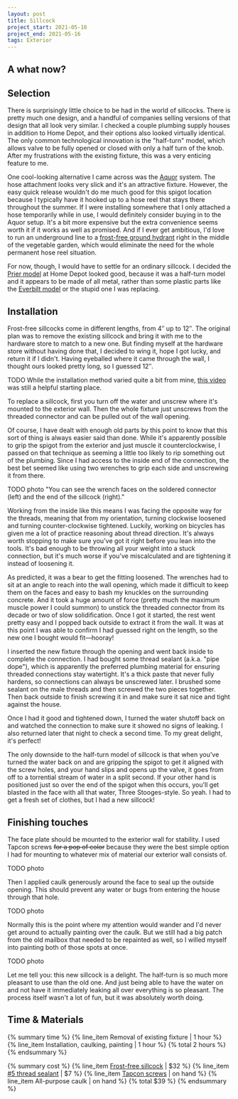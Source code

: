```yaml
---
layout: post
title: Sillcock
project_start: 2021-05-10
project_end: 2021-05-16
tags: Exterior
---
```


## A what now?

## Selection

There is surprisingly little choice to be had in the world of sillcocks.
There is pretty much one design, and a handful of companies selling versions of that design that all look very similar.
I checked a couple plumbing supply houses in addition to Home Depot, and their options also looked virtually identical.
The only common technological innovation is the "half-turn" model, which allows valve to be fully opened or closed with only a half turn of the knob.
After my frustrations with the existing fixture, this was a very enticing feature to me.

One cool-looking alternative I came across was the [Aquor](https://aquorwatersystems.com/) system.
The hose attachment looks very slick and it's an attractive fixture.
However, the easy quick release wouldn't do me much good for this spigot location because I typically have it hooked up to a hose reel that stays there throughout the summer.
If I were installing somewhere that I only attached a hose temporarily while in use, I would definitely consider buying in to the Aquor setup.
It's a bit more expensive but the extra convenience seems worth it if it works as well as promised.
And if I ever get ambitious, I'd love to run an underground line to a [frost-free ground hydrant](https://aquorwatersystems.com/shop/ground-hydrant-v1/) right in the middle of the vegetable garden, which would eliminate the need for the whole permanent hose reel situation.

For now, though, I would have to settle for an ordinary sillcock.
I decided the [Prier model](https://www.homedepot.com/p/Prier-Products-1-2-in-x-12-in-Brass-MPT-x-S-Half-Turn-Frost-Free-Anti-Siphon-Outdoor-Faucet-Sillcock-Valve-478-12/306285380) at Home Depot looked good, because it was a half-turn model and it appears to be made of all metal, rather than some plastic parts like the [Everbilt model](https://www.homedepot.com/p/Everbilt-3-4-in-x-12-in-Brass-MIP-x-MHT-Sillcock-VFFASPG19EB/205816585) or the stupid one I was replacing.

## Installation

Frost-free sillcocks come in different lengths, from 4″ up to 12″.
The original plan was to remove the existing sillcock and bring it with me to the hardware store to match to a new one.
But finding myself at the hardware store without having done that, I decided to wing it, hope I got lucky, and return it if I didn't.
Having eyeballed where it came through the wall, I thought ours looked pretty long, so I guessed 12″.

TODO While the installation method varied quite a bit from mine, [this video](https://www.youtube.com/watch?v=Ken6iYx0Y1g) was still a helpful starting place.

To replace a sillcock, first you turn off the water and unscrew where it's mounted to the exterior wall.
Then the whole fixture just unscrews from the threaded connector and can be pulled out of the wall opening.

Of course, I have dealt with enough old parts by this point to know that this sort of thing is always easier said than done.
While it's apparently possible to grip the spigot from the exterior and just muscle it counterclockwise, I passed on that technique as seeming a little too likely to rip something out of the plumbing.
Since I had access to the inside end of the connection, the best bet seemed like using two wrenches to grip each side and unscrewing it from there.

TODO photo "You can see the wrench faces on the soldered connector (left) and the end of the sillcock (right)."

Working from the inside like this means I was facing the opposite way for the threads, meaning that from my orientation, turning clockwise loosened and turning counter-clockwise tightened.
Luckily, working on bicycles has given me a lot of practice reasoning about thread direction.
It's always worth stopping to make sure you've got it right before you lean into the tools.
It's bad enough to be throwing all your weight into a stuck connection, but it's much worse if you've miscalculated and are tightening it instead of loosening it.

As predicted, it was a bear to get the fitting loosened.
The wrenches had to sit at an angle to reach into the wall opening, which made it difficult to keep them on the faces and easy to bash my knuckles on the surrounding concrete.
And it took a huge amount of force (pretty much the maximum muscle power I could summon) to unstick the threaded connector from its decade or two of slow solidification.
Once I got it started, the rest went pretty easy and I popped back outside to extract it from the wall.
It was at this point I was able to confirm I had guessed right on the length, so the new one I bought would fit—hooray!

I inserted the new fixture through the opening and went back inside to complete the connection.
I had bought some thread sealant (a.k.a. "pipe dope"), which is apparently the preferred plumbing material for ensuring threaded connections stay watertight.
It's a thick paste that never fully hardens, so connections can always be unscrewed later.
I brushed some sealant on the male threads and then screwed the two pieces together.
Then back outside to finish screwing it in and make sure it sat nice and tight against the house.

Once I had it good and tightened down, I turned the water shutoff back on and watched the connection to make sure it showed no signs of leaking.
I also returned later that night to check a second time.
To my great delight, it's perfect!

The only downside to the half-turn model of sillcock is that when you've turned the water back on and are gripping the spigot to get it aligned with the screw holes, and your hand slips and opens up the valve, it goes from off to a torrential stream of water in a split second.
If your other hand is positioned just so over the end of the spigot when this occurs, you'll get blasted in the face with all that water, Three Stooges-style.
So yeah.
I had to get a fresh set of clothes, but I had a new sillcock!

## Finishing touches

The face plate should be mounted to the exterior wall for stability.
I used Tapcon screws <del>for a pop of color</del> because they were the best simple option I had for mounting to whatever mix of material our exterior wall consists of.

TODO photo

Then I applied caulk generously around the face to seal up the outside opening.
This should prevent any water or bugs from entering the house through that hole.

TODO photo

Normally this is the point where my attention would wander and I'd never get around to actually painting over the caulk.
But we still had a big patch from the old mailbox that needed to be repainted as well, so I willed myself into painting both of those spots at once.

TODO photo

Let me tell you: this new sillcock is a delight.
The half-turn is so much more pleasant to use than the old one.
And just being able to have the water on and not have it immediately leaking all over everything is so pleasant.
The process itself wasn't a lot of fun, but it was absolutely worth doing.

## Time & Materials ##

{% summary time %}
{% line_item Removal of existing fixture | 1 hour %}
{% line_item Installation, caulking, painting | 1 hour %}
{% total 2 hours %}
{% endsummary %}

{% summary cost %}
{% line_item [Frost-free sillcock](https://www.homedepot.com/p/Prier-Products-1-2-in-x-12-in-Brass-MPT-x-S-Half-Turn-Frost-Free-Anti-Siphon-Outdoor-Faucet-Sillcock-Valve-478-12/306285380) | $32 %}
{% line_item [#5 thread sealant](https://www.homedepot.com/p/RectorSeal-4-oz-No-5-Pipe-Thread-Sealant-25631/100351066) | $7 %}
{% line_item [Tapcon screws](https://www.homedepot.com/p/Tapcon-3-16-in-x-1-3-4-in-Hex-Washer-Head-Concrete-Anchors-75-Pack-24305/100201596) | on hand %}
{% line_item All-purpose caulk | on hand %}
{% total $39 %}
{% endsummary %}
